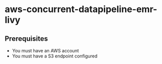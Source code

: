 # aws-concurrent-datapipeline-emr-livy

## Prerequisites

* You must have an AWS account
* You must have a S3 endpoint configured
